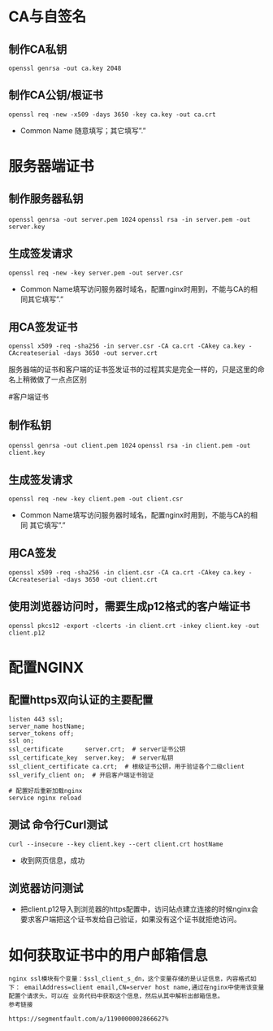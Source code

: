 # CA与自签名
## 制作CA私钥
`openssl genrsa -out ca.key 2048`

## 制作CA公钥/根证书
`openssl req -new -x509 -days 3650 -key ca.key -out ca.crt`
- Common Name 随意填写；其它填写”.”



# 服务器端证书
## 制作服务器私钥
`openssl genrsa -out server.pem 1024`
`openssl rsa -in server.pem -out server.key`

## 生成签发请求
`openssl req -new -key server.pem -out server.csr`
- Common Name填写访问服务器时域名，配置nginx时用到，不能与CA的相同其它填写”.”

## 用CA签发证书
`openssl x509 -req -sha256 -in server.csr -CA ca.crt -CAkey ca.key -CAcreateserial -days 3650 -out server.crt`

服务器端的证书和客户端的证书签发证书的过程其实是完全一样的，只是这里的命名上稍微做了一点点区别


#客户端证书
## 制作私钥
`openssl genrsa -out client.pem 1024`
`openssl rsa -in client.pem -out client.key`

## 生成签发请求
`openssl req -new -key client.pem -out client.csr`
- Common Name填写访问服务器时域名，配置nginx时用到，不能与CA的相同 其它填写”.”

## 用CA签发
`openssl x509 -req -sha256 -in client.csr -CA ca.crt -CAkey ca.key -CAcreateserial -days 3650 -out client.crt`

## 使用浏览器访问时，需要生成p12格式的客户端证书
`openssl pkcs12 -export -clcerts -in client.crt -inkey client.key -out client.p12`


# 配置NGINX
## 配置https双向认证的主要配置
```
listen 443 ssl;
server_name hostName;
server_tokens off;
ssl on;
ssl_certificate      server.crt;  # server证书公钥
ssl_certificate_key  server.key;  # server私钥
ssl_client_certificate ca.crt;  # 根级证书公钥，用于验证各个二级client
ssl_verify_client on;  # 开启客户端证书验证

# 配置好后重新加载nginx
service nginx reload
```

## 测试 命令行Curl测试
`curl --insecure --key client.key --cert client.crt hostName`
- 收到网页信息，成功

## 浏览器访问测试
- 把client.p12导入到浏览器的https配置中，访问站点建立连接的时候nginx会要求客户端把这个证书发给自己验证，如果没有这个证书就拒绝访问。

# 如何获取证书中的用户邮箱信息
```
nginx ssl模块有个变量：$ssl_client_s_dn，这个变量存储的是认证信息，内容格式如下： emailAddress=client email,CN=server host name,通过在nginx中使用该变量配置个请求头，可以在 业务代码中获取这个信息，然后从其中解析出邮箱信息。
参考链接

https://segmentfault.com/a/1190000002866627%
```
